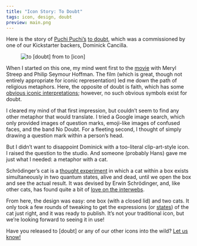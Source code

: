 ```yaml
---
title: "Icon Story: To Doubt"
tags: icon, design, doubt
preview: main.png
---
```


Here is the story of [Puchi Puchi’s](http://www.toicon.com/series/puchi-puchi) [to doubt](http://www.toicon.com/icons/puchi-puchi_doubt), which was a commissioned by one of our Kickstarter backers, Dominick Cancilla.

<figure><img src="icondoubt/main.png" alt="to [doubt] from to [icon]"></figure>

When I started on this one, my mind went first to the [movie](http://www.imdb.com/title/tt0918927/) with Meryl Streep and Philip Seymour Hoffman. The film (which is great, though not entirely appropriate for iconic representation) led me down the path of religious metaphors. Here, the opposite of doubt is faith, which has some [obvious iconic interpretations](http://www.toicon.com/icons/lines-and-angles_resurrect); however, no such obvious symbols exist for doubt.

I cleared my mind of that first impression, but couldn’t seem to find any other metaphor that would translate. I tried a Google image search, which only provided images of question marks, emoji-like images of confused faces, and the band No Doubt. For a fleeting second, I thought of simply drawing a question mark within a person’s head.

But I didn’t want to disappoint Dominick with a too-literal clip-art-style icon. I raised the question to the studio. And someone (probably Hans) gave me just what I needed: a metaphor with a cat.

Schrödinger’s cat is a [thought experiment](http://en.wikipedia.org/wiki/Schrödinger's_cat) in which a cat within a box exists simultaneously in two quantum states, alive and dead, until we open the box and see the actual result. It was devised by Erwin Schrödinger, and, like other cats, has found quite a bit of [love on the interwebs](http://theoatmeal.com/comics/cats_schrodinger).

From here, the design was easy: one box (with a closed lid) and two cats. It only took a few rounds of tweaking to get the expressions (or [states](http://en.wikipedia.org/wiki/Cat_state)) of the cat just right, and it was ready to publish. It’s not your traditional icon, but we’re looking forward to seeing it in use!

Have you released to [doubt] or any of our other icons into the wild? [Let us know!](mailto:hello@theartificial.design)
